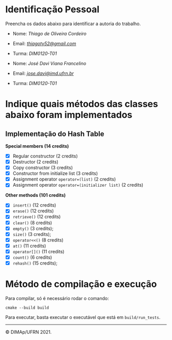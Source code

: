 ﻿# Identificação Pessoal

Preencha os dados abaixo para identificar a autoria do trabalho.

- Nome: *Thiago de Oliveira Cordeiro*
- Email: *thiagoty52@gmail.com*
- Turma: *DIM0120-T01*

- Nome: *José Davi Viana Francelino*
- Email: *jose.davi@imd.ufrn.br*
- Turma: *DIM0120-T01*

# Indique quais métodos das classes abaixo foram implementados

## Implementação do Hash Table

**Special members (14 credits)**
- [X] Regular constructor (2 credits)
- [X] Destructor (2 credits)
- [X] Copy constructor (3 credits)
- [X] Constructor from initialize list (3 credits)
- [X] Assignment operator `operator=(list)` (2 credits)
- [X] Assignment operator `operator=(initializer list)` (2 credits)

**Other methods (101 credits)**
- [X] `insert()` (12 credits)
- [X] `erase()` (12 credits)
- [X] `retrieve()` (12 credits)
- [X] `clear()` (8 credits)
- [X] `empty()` (3 credits);
- [X] `size()` (3 credits);
- [X] `operator<<()` (8 credits)
- [X] `at()` (11 credits)
- [X] `operator[]()` (11 credits)
- [X] `count()` (6 credits)
- [X] `rehash()` (15 credits);

# Método de compilação e execução

Para compilar, só é necessário rodar o comando:

`cmake --build build`

Para executar, basta executar o executável que está em `build/run_tests`.

--------
&copy; DIMAp/UFRN 2021.
